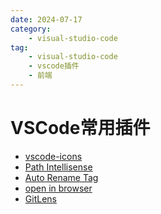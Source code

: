 ```yaml
---
date: 2024-07-17
category:
    - visual-studio-code
tag:
    - visual-studio-code
    - vscode插件
    - 前端
---
```

 # VSCode常用插件
  * [ vscode-icons ]()
  * [ Path Intellisense ]()
  * [ Auto Rename Tag ]()
  * [ open in browser ]()
  * [ GitLens ]()

